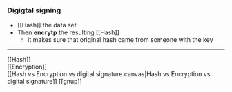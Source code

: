 ### Digigtal signing
- [[Hash]] the data set 
- Then **encrytp** the resulting [[Hash]]
	- it makes sure that original hash came from someone with the key

---
[[Hash]]  
[[Encryption]]  
[[Hash vs Encryption vs digital signature.canvas|Hash vs Encryption vs digital signature]]
[[gnup]]